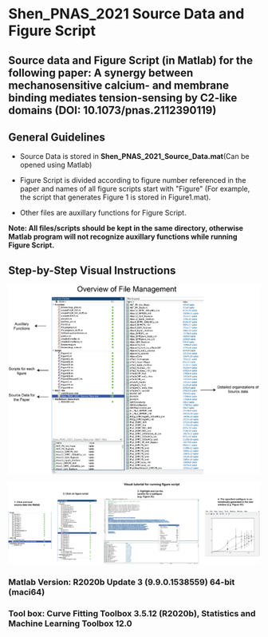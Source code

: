 # Shen_PNAS_2021 Source Data and Figure Script

## **Source data and Figure Script (in Matlab) for the following paper: A synergy between mechanosensitive calcium- and membrane binding mediates tension-sensing by C2-like domains (DOI: 10.1073/pnas.2112390119)**

## General Guidelines
- Source Data is stored in **Shen_PNAS_2021_Source_Data.mat**(Can be opened using Matlab) 

- Figure Script is divided according to figure number referenced in the paper and names of all figure scripts start with "Figure" (For example, the script that generates Figure 1 is stored in Figure1.mat).

- Other files are auxillary functions for Figure Script.

**Note: All files/scripts should be kept in the same directory, otherwise Matlab program will not recognize auxillary functions while running Figure Script.**

## Step-by-Step Visual Instructions
![alt text](https://github.com/joeshen123/Shen_PNAS_2021/blob/main/Tutorial%20Diagram%201.png)

![alt text](https://github.com/joeshen123/Shen_PNAS_2021/blob/main/Tutorial%20Diagram%202.png)

### Matlab Version: R2020b Update 3 (9.9.0.1538559) 64-bit (maci64) ###
### Tool box: Curve Fitting Toolbox 3.5.12 (R2020b), Statistics and Machine Learning Toolbox 12.0 ###

